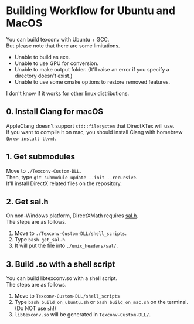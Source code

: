 # Building Workflow for Ubuntu and MacOS

You can build texconv with Ubuntu + GCC.  
But please note that there are some limitations.  
-   Unable to build as exe.
-   Unable to use GPU for conversion.
-   Unable to make output folder. (It'll raise an error if you specify a directory doesn't exist.)
-   Unable to use some cmake options to restore removed features.

I don't know if it works for other linux distributions.

## 0. Install Clang for macOS

AppleClang doesn't support `std::filesystem` that DirectXTex will use.  
If you want to compile it on mac, you should install Clang with homebrew (`brew install llvm`).

## 1. Get submodules

Move to `./Texconv-Custom-DLL`.  
Then, type `git submodule update --init --recursive`.  
It'll install DirectX related files on the repository.

## 2. Get sal.h
On non-Windows platform, DirectXMath requires [sal.h](https://github.com/dotnet/corert/blob/master/src/Native/inc/unix/sal.h).  
The steps are as follows.

1.  Move to `./Texconv-Custom-DLL/shell_scripts`.
2.  Type `bash get_sal.h`.
3.  It will put the file into `./unix_headers/sal/`.

## 3. Build .so with a shell script

You can build libtexconv.so with a shell script.  
The steps are as follows.

1.  Move to `Texconv-Custom-DLL/shell_scripts`
2.  Type `bash build_on_ubuntu.sh` or `bash build_on_mac.sh` on the terminal. (Do NOT use `sh`!)
3.  `libtexconv.so` will be generated in `Texconv-Custom-DLL/`.
